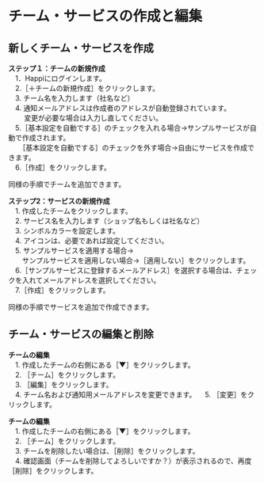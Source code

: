 # チーム・サービスの作成と編集
## 新しくチーム・サービスを作成

**ステップ１：チームの新規作成**  
　1．Happiにログインします。  
　2.［＋チームの新規作成］をクリックします。  
　3. チーム名を入力します（社名など）  
　4. 通知メールアドレスは作成者のアドレスが自動登録されています。  
　　 変更が必要な場合は入力し直してください。  
　5.［基本設定を自動でする］のチェックを入れる場合→サンプルサービスが自動で作成されます。  
　　［基本設定を自動でする］のチェックを外す場合→自由にサービスを作成できます。  
　6.［作成］をクリックします。  
 
  同様の手順でチームを追加できます。

**ステップ2：サービスの新規作成**    
　1. 作成したチームをクリックします。  
　2. サービス名を入力します（ショップ名もしくは社名など）  
　3. シンボルカラーを設定します。  
　4. アイコンは、必要であれば設定してください。  
　5. サンプルサービスを適用する場合→  
 　　サンプルサービスを適用しない場合→［適用しない］をクリックします。  
　6.［サンプルサービスに登録するメールアドレス］を選択する場合は、チェックを入れてメールアドレスを選択してください。  
　7.［作成］をクリックします。  
 
 同様の手順でサービスを追加で作成できます。


## チーム・サービスの編集と削除

**チームの編集**  
　1. 作成したチームの右側にある［▼］をクリックします。  
　2. ［チーム］をクリックします。  
　3. ［編集］をクリックします。  
　4. チーム名および通知用メールアドレスを変更できます。
　5. ［変更］をクリックします。  

 **チームの編集**  
　1. 作成したチームの右側にある［▼］をクリックします。  
　2. ［チーム］をクリックします。  
　3. チームを削除したい場合は、［削除］をクリックします。  
　4. 確認画面（チームを削除してよろしいですか？）が表示されるので、再度［削除］をクリックします。
  
